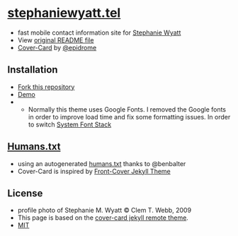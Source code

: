 # [stephaniewyatt.tel](http://stephaniewyatt.tel)
- fast mobile contact information site for [Stephanie Wyatt](http://stephaniewyatt.tel)
- View [original README file](README-original.md)
- [Cover-Card](https://github.com/epidrome/cover-card/) by [@epidrome](https://github.com/epidrome/)

## Installation
- [Fork this repository](https://github.com/epidrome/cover-card/fork)
- [Demo](https://epidrome.github.io/cover-card)
- - Normally this theme uses Google Fonts. I removed the Google fonts in order to improve load time and fix some formatting issues. In order to switch [System Font Stack](https://css-tricks.com/snippets/css/system-font-stack/)

## [Humans.txt](humans.txt)
- using an autogenerated [humans.txt](https://stephaniewyatt.tel/humans.txt) thanks to @benbalter
- Cover-Card is inspired by [Front-Cover Jekyll Theme](https://dashingcode.github.io/front-cover/)

## License
- profile photo of Stephanie M. Wyatt &copy; Clem T. Webb, 2009
- This page is based on the [cover-card jekyll remote theme](https://github.com/epidrome/cover-card/tree/master).
- [MIT](https://choosealicense.com/licenses/mit/)
